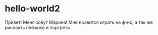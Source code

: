 # hello-world2


Привет! Меня зовут Марина! Мне нравится играть на ф-но, а так же рисовать пейзажв и портреты.
